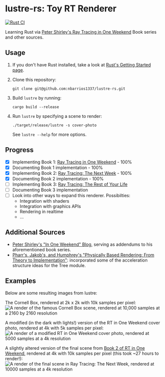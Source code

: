 # lustre-rs: Toy RT Renderer

[![Rust CI](https://github.com/nbarrios1337/lustre-rs/actions/workflows/rust.yml/badge.svg)](https://github.com/nbarrios1337/lustre-rs/actions/workflows/rust.yml)

Learning Rust via [Peter Shirley's Ray Tracing in One Weekend](https://raytracing.github.io/) Book series and other sources.

## Usage

1. If you don't have Rust installed, take a look at [Rust's Getting Started page](https://www.rust-lang.org/learn/get-started).
2. Clone this repository:

    ```shell
    git clone git@github.com:nbarrios1337/lustre-rs.git
    ```

3. Build `lustre` by running:

    ```shell
    cargo build --release
    ```

4. Run `lustre` by specifying a scene to render:

   ```shell
   ./target/release/lustre -s cover-photo
   ```

   See `lustre --help` for more options.

## Progress

- [x] Implementing Book 1: [Ray Tracing in One Weekend](https://raytracing.github.io/books/RayTracingInOneWeekend.html) - 100%
- [x] Documenting Book 1 implementation - 100%
- [x] Implementing Book 2: [Ray Tracing: The Next Week](https://raytracing.github.io/books/RayTracingTheNextWeek.html) - 100%
- [x] Documenting Book 2 implementation - 100%
- [ ] Implementing Book 3: [Ray Tracing: The Rest of Your Life](https://raytracing.github.io/books/RayTracingTheRestOfYourLife.html)
- [ ] Documenting Book 3 implementation
- [ ] Look into other ways to expand this renderer. Possibilties:
  - Integration with shaders
  - Integration with graphics APIs
  - Rendering in realtime
  - ...

## Additional Sources

- [Peter Shirley's "In One Weekend" Blog](https://in1weekend.blogspot.com/), serving as addendums to his aforementioned book series.
- [Pharr's, Jakob's, and Humphrey's "Physically Based Rendering: From Theory to Implementation"](https://pbr-book.org/): incorporated some of the acceleration structure ideas for the Tree module.

## Examples

Below are some resulting images from lustre:

The Cornell Box, rendered at 2k x 2k with 10k samples per pixel:
![A render of the famous Cornell Box scene, rendered at 10,000 samples at a 2160 by 2160 resolution](images/cornell.png)

A modified (in the dark with lights!) version of the RT in One Weekend cover photo, rendered at 4k with 5k samples per pixel:
![A render of a modified RT in One Weekend cover photo, rendered at 5000 samples at a 4k resolution](images/lights.png)

A slightly altered version of the final scene from [Book 2 of RT in One Weekend](https://raytracing.github.io/books/RayTracingTheNextWeek.html), rendered at 4k with 10k samples per pixel (this took ~27 hours to render!):
![A render of the final scene in Ray Tracing: The Next Week, rendered at 10000 samples at a 4k resolution](images/final-scene.png)
